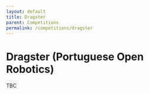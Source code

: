 ```yaml
---
layout: default
title: Dragster
parent: Competitions
permalink: /competitions/dragster
---
```


# Dragster (Portuguese Open Robotics)

TBC

